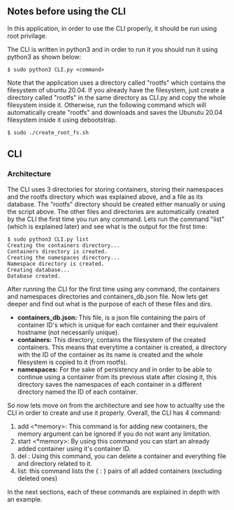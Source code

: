 ## Notes before using the CLI
In this application, in order to use the CLI properly, it should be run using root privilage.

The CLI is written in python3 and in order to run it you should run it using python3 as shown below:
```
$ sudo python3 CLI.py <command>
```

Note that the application uses a directory called "rootfs" which contains the filesystem of ubuntu 20.04. If you already have the filesystem, just create a directory called "rootfs" in the same directory as CLI.py and copy the whole filesystem inside it. Otherwise, run the following command which will automatically create "rootfs" and downloads and saves the Ubunutu 20.04 filesystem inside it using debootstrap.
```
$ sudo ./create_root_fs.sh
```

## CLI 
### Architecture
The CLI uses 3 directories for storing containers, storing their namespaces and the rootfs directory which was explained above, and a file as its database. The "rootfs" directory should be created either manually or using the script above. The other files and directories are automatically created by the CLI the first time you run any command. Lets run the command "list" (which is explained later) and see what is the output for the first time:
```
$ sudo python3 CLI.py list
Creating the containers directory...
Containers directory is created.
Creating the namespaces directory...
Namespace directory is created.
Creating database...
Database created.
```

After running the CLI for the first time using any command, the containers and namespaces directories and containers_db.json file. Now lets get deeper and find out what is the purpose of each of these files and dirs.
- **containers_db.json:** This file, is a json file containing the pairs of container ID's which is unique for each container and their equivalent hostname (not necessarily unique).
- **containers:** This directory, contains the filesystem of the created containers. This means that everytime a container is created, a directory with the ID of the container as its name is created and the whole filesystem is copied to it (from rootfs).
- **namespaces:** For the sake of persistency and in order to be able to continue using a container from its previous state after closing it, this directory saves the namespaces of each container in a different directory named the ID of each container.

So now lets move on from the architecture and see how to actuallty use the CLI in order to create and use it properly. Overall, the CLI has 4 command:
1. add <hostname> <*memory>: This command is for adding new containers, the memory argument can be ignored if you do not want any limitation.
2. start <container ID> <*memory>: By using this command you can start an already added container using it's container ID.
3. del <container ID>: Using this command, you can delete a container and everything file and directory related to it.
4. list: this command lists the { <container ID> : <hostname> } pairs of all added containers (excluding deleted ones)

In the next sections, each of these commands are explained in depth with an example.


